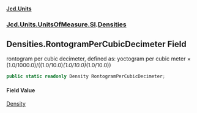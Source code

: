 #### [Jcd.Units](index.md 'index')
### [Jcd.Units.UnitsOfMeasure.SI](Jcd.Units.UnitsOfMeasure.SI.md 'Jcd.Units.UnitsOfMeasure.SI').[Densities](Densities.md 'Jcd.Units.UnitsOfMeasure.SI.Densities')

## Densities.RontogramPerCubicDecimeter Field

rontogram per cubic decimeter, defined as: yoctogram per cubic meter × (1.0/1000.0)/((1.0/10.0)*(1.0/10.0)*(1.0/10.0))

```csharp
public static readonly Density RontogramPerCubicDecimeter;
```

#### Field Value
[Density](Density.md 'Jcd.Units.UnitTypes.Density')